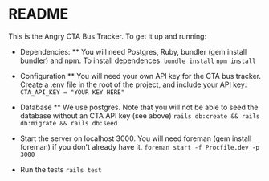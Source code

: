 # README

This is the Angry CTA Bus Tracker. To get it up and running:

* Dependencies:
** You will need Postgres, Ruby, bundler (gem install bundler) and npm. To install dependences:
```bundle install```
```npm install```

* Configuration
** You will need your own API key for the CTA bus tracker. Create a .env file in the root of the project, and include your API key:
```CTA_API_KEY = "YOUR KEY HERE"```

* Database
** We use postgres. Note that you will not be able to seed the database without an CTA API key (see above)
```rails db:create && rails db:migrate && rails db:seed```

* Start the server on localhost 3000. You will need foreman (gem install foreman) if you don't already have it.
```foreman start -f Procfile.dev -p 3000```

* Run the tests
```rails test```
